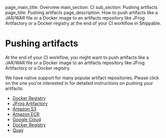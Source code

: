 page_main_title: Overview
main_section: CI
sub_section: Pushing artifacts
page_title: Pushing artifacts
page_description: How to push artifacts like a JAR/WAR file or a Docker image to an artifacts repository like JFrog Artifactory or a Docker registry at the end of your CI workflow in Shippable.

# Pushing artifacts

At the end of your CI workflow, you might want to push artifacts like a JAR/WAR file or a Docker image to an artifacts repository like JFrog Artifactory or a Docker registry.

We have native support for many popular artifact repositories. Please click on the one you're interested in for detailed instructions on pushing your artifacts:

- [Docker Registry](push-docker-registry/)
- [JFrog Artifactory](push-to-artifactory/)
- [Amazon S3](push-to-s3/)
- [Amazon ECR](push-amazon-ecr/)
- [Google Cloud](push-gcr/)
- [Docker Registry](push-docker-registry/)
- [Quay](push-quay/)
